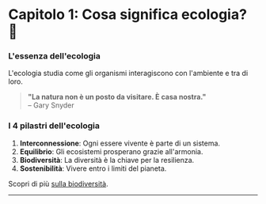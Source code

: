 # Capitolo 1: Cosa significa ecologia? 🌿

### L'essenza dell'ecologia
L'ecologia studia come gli organismi interagiscono con l'ambiente e tra di loro.

> **"La natura non è un posto da visitare. È casa nostra."**  
> – Gary Snyder

### I 4 pilastri dell'ecologia
1. **Interconnessione**: Ogni essere vivente è parte di un sistema.
2. **Equilibrio**: Gli ecosistemi prosperano grazie all'armonia.
3. **Biodiversità**: La diversità è la chiave per la resilienza.
4. **Sostenibilità**: Vivere entro i limiti del pianeta.

Scopri di più [sulla biodiversità](https://www.worldwildlife.org).

---
